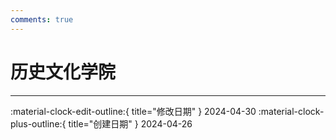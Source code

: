 ```yaml
---
comments: true
---
```


# 历史文化学院

 

---

:material-clock-edit-outline:{ title="修改日期" } 2024-04-30
:material-clock-plus-outline:{ title="创建日期" } 2024-04-26

